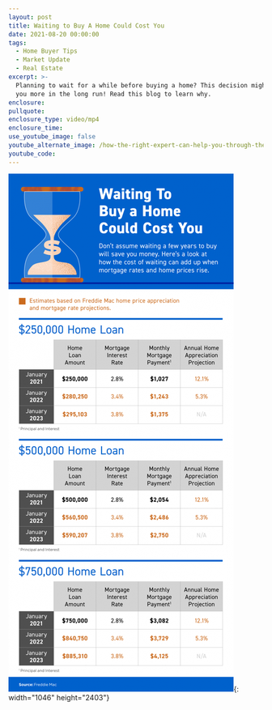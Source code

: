 ```yaml
---
layout: post
title: Waiting to Buy A Home Could Cost You
date: 2021-08-20 00:00:00
tags:
  - Home Buyer Tips
  - Market Update
  - Real Estate
excerpt: >-
  Planning to wait for a while before buying a home? This decision might cost
  you more in the long run! Read this blog to learn why.
enclosure:
pullquote:
enclosure_type: video/mp4
enclosure_time:
use_youtube_image: false
youtube_alternate_image: /how-the-right-expert-can-help-you-through-the-overwhelming-market-42.png
youtube_code:
---
```

![](/kcm-infographic-1628100366.png){: width="1046" height="2403"}
